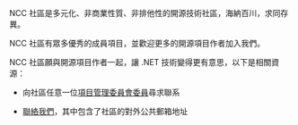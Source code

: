 NCC 社區是多元化、非商業性質、非排他性的開源技術社區，海納百川，求同存異。

NCC 社區有眾多優秀的成員項目，並歡迎更多的開源項目作者加入我們。

NCC 社區願與開源項目作者一起，讓 .NET 技術變得更有意思，以下是相關資源：

- 向社區任意一位[項目管理委員會委員](/people/project-management-committee)尋求聯系

- [聯絡我們](/about/contact)，其中包含了社區的對外公共郵箱地址